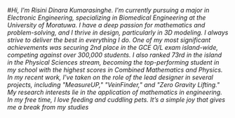 #_Hi, I'm Risini Dinara Kumarasinghe._
_I'm currently pursuing a major in Electronic Engineering, specializing in Biomedical Engineering at the University of Moratuwa. I have a deep passion for mathematics and problem-solving, and I thrive in design, particularly in 3D modeling. I always strive to deliver the best in everything I do._
_One of my most significant achievements was securing 2nd place in the GCE O/L exam island-wide, competing against over 300,000 students. I also ranked 73rd in the island in the Physical Sciences stream, becoming the top-performing student in my school with the highest scores in Combined Mathematics and Physics._
_In my recent work, I've taken on the role of the lead designer in several projects, including "MeasureUP," "VeinFinder," and "Zero Gravity Lifting." My research interests lie in the application of mathematics in engineering._
_In my free time, I love feeding and cuddling pets. It’s a simple joy that gives me a break from my studies_
<!---
risinidhinara/risinidhinara is a ✨ special ✨ repository because its `README.md` (this file) appears on your GitHub profile.
You can click the Preview link to take a look at your changes.
--->
